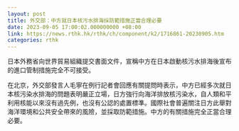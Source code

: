 ```yaml
---
layout: post
title: 外交部：中方就日本核污水排海採防範措施正當合理必要
date: 2023-09-05 17:00:02.000000000 +08:00
link: https://news.rthk.hk/rthk/ch/component/k2/1716861-20230905.htm
categories: rthk
---
```


日本外務省向世界貿易組織提交書面文件，宣稱中方在日本啟動核污水排海後宣布的進口管制措施完全不可接受。

在北京，外交部發言人毛寧在例行記者會回應有關提問時表示，中方已經多次就日本核污染水排海的問題表明嚴正立場，日方強行向海洋排放核污染水，自人類和平利用核能以來沒有過先例，也沒有公認的處置標準。國際社會普遍關注日方此舉對海洋環境和公共安全帶來的風險，並採取防範措施。中方的有關措施完全正當合理必要。
